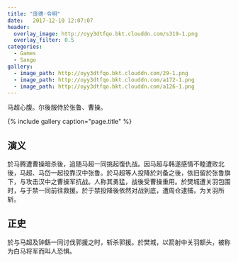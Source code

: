 ```yaml
---
title: "庞德·令明"
date:   2017-12-10 12:07:07
header:
  overlay_image: http://oyy3dtfqo.bkt.clouddn.com/s319-1.png
  overlay_filter: 0.5
categories:
  - Games
  - Sango
gallery:
  - image_path: http://oyy3dtfqo.bkt.clouddn.com/29-1.png
  - image_path: http://oyy3dtfqo.bkt.clouddn.com/a172-1.png
  - image_path: http://oyy3dtfqo.bkt.clouddn.com/a126-1.png
---
```


马超心腹。尔後服侍於张鲁、曹操。

{% include gallery caption="page.title" %}

## 演义

於马腾遭曹操暗杀後，追随马超一同挑起復仇战。因马超与韩遂感情不睦遭败北後，马超、马岱一起投靠汉中张鲁。於马超等人投降於刘备之後，依旧留於张鲁旗下，与攻击汉中之曹操军抗战。人称其勇猛，战後受曹操重用。於樊城遭关羽包围时，与于禁一同前往救援。於于禁投降後依然对战到底，遭周仓逮捕，为关羽所斩。

## 正史

於与马超及钟繇一同讨伐郭援之时，斩杀郭援。於樊城，以箭射中关羽额头，被称为白马将军而叫人恐惧。